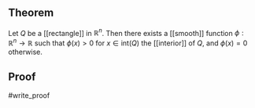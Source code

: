## Theorem
Let $Q$ be a [[rectangle]] in $\mathbb R^n$. Then there exists a [[smooth]] function $\phi: \mathbb R^n \to \mathbb R$ such that $\phi(x) > 0$ for $x \in \text{int}(Q)$ the [[interior]] of $Q$, and $\phi(x) = 0$ otherwise.
## Proof
#write_proof 